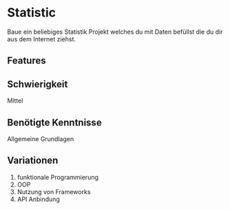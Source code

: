 # Statistic
 
 Baue ein beliebiges Statistik Projekt welches du mit Daten befüllst die du dir aus dem Internet ziehst.
 
## Features

 
 ## Schwierigkeit
 Mittel
 
 ## Benötigte Kenntnisse
Allgemeine Grundlagen

## Variationen
1. funktionale Programmierung
2. OOP
3. Nutzung von Frameworks
4. API Anbindung